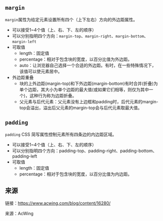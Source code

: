 ## `margin`
`margin`属性为给定元素设置所有四个（上下左右）方向的外边距属性。

+   可以接受1~4个值（上、右、下、左的顺序）
+   可以分别指明四个方向：`margin-top`、`margin-right`、`margin-bottom`、`margin-left`
+   可取值
    +   length：固定值
    +   percentage：相对于包含块的宽度，以百分比值为外边距。
    +   auto：让浏览器自己选择一个合适的外边距。有时，在一些特殊情况下，该值可以使元素居中。
+   外边距重叠
    +   块的上外边距(margin-top)和下外边距(margin-bottom)有时合并(折叠)为单个边距，其大小为单个边距的最大值(或如果它们相等，则仅为其中一个)，这种行为称为边距折叠。
    +   父元素与后代元素：父元素没有上边框和padding时，后代元素的margin-top会溢出，溢出后父元素的margin-top会与后代元素取最大值。

## `padding`
`padding` CSS 简写属性控制元素所有四条边的内边距区域。

+   可以接受1~4个值（上、右、下、左的顺序）
+   可以分别指明四个方向：padding-top、padding-right、padding-bottom、padding-left
+   可取值
    +   length：固定值
    +   percentage：相对于包含块的宽度，以百分比值为内边距。

## 来源
链接：<a href="https://www.acwing.com/blog/content/16280/">https://www.acwing.com/blog/content/16280/</a>

来源：AcWing